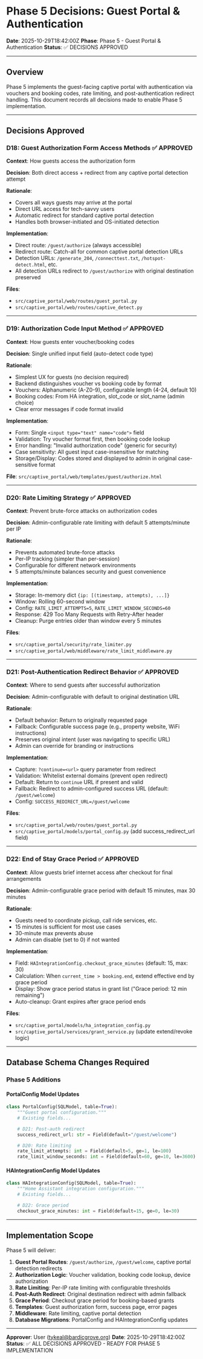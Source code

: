 <!--
SPDX-FileCopyrightText: 2025 Andrew Grimberg
SPDX-License-Identifier: Apache-2.0
-->

# Phase 5 Decisions: Guest Portal & Authentication

**Date**: 2025-10-29T18:42:00Z
**Phase**: Phase 5 - Guest Portal & Authentication
**Status**: ✅ DECISIONS APPROVED

---

## Overview

Phase 5 implements the guest-facing captive portal with authentication via vouchers and booking codes, rate limiting, and post-authentication redirect handling. This document records all decisions made to enable Phase 5 implementation.

---

## Decisions Approved

### D18: Guest Authorization Form Access Methods ✅ APPROVED
**Context**: How guests access the authorization form

**Decision**: Both direct access + redirect from any captive portal detection attempt

**Rationale**:
- Covers all ways guests may arrive at the portal
- Direct URL access for tech-savvy users
- Automatic redirect for standard captive portal detection
- Handles both browser-initiated and OS-initiated detection

**Implementation**:
- Direct route: `/guest/authorize` (always accessible)
- Redirect route: Catch-all for common captive portal detection URLs
- Detection URLs: `/generate_204`, `/connecttest.txt`, `/hotspot-detect.html`, etc.
- All detection URLs redirect to `/guest/authorize` with original destination preserved

**Files**:
- `src/captive_portal/web/routes/guest_portal.py`
- `src/captive_portal/web/routes/captive_detect.py`

---

### D19: Authorization Code Input Method ✅ APPROVED
**Context**: How guests enter voucher/booking codes

**Decision**: Single unified input field (auto-detect code type)

**Rationale**:
- Simplest UX for guests (no decision required)
- Backend distinguishes voucher vs booking code by format
- Vouchers: Alphanumeric (A-Z0-9), configurable length (4-24, default 10)
- Booking codes: From HA integration, slot_code or slot_name (admin choice)
- Clear error messages if code format invalid

**Implementation**:
- Form: Single `<input type="text" name="code">` field
- Validation: Try voucher format first, then booking code lookup
- Error handling: "Invalid authorization code" (generic for security)
- Case sensitivity: All guest input case-insensitive for matching
- Storage/Display: Codes stored and displayed to admin in original case-sensitive format

**File**: `src/captive_portal/web/templates/guest/authorize.html`

---

### D20: Rate Limiting Strategy ✅ APPROVED
**Context**: Prevent brute-force attacks on authorization codes

**Decision**: Admin-configurable rate limiting with default 5 attempts/minute per IP

**Rationale**:
- Prevents automated brute-force attacks
- Per-IP tracking (simpler than per-session)
- Configurable for different network environments
- 5 attempts/minute balances security and guest convenience

**Implementation**:
- Storage: In-memory dict `{ip: [(timestamp, attempts), ...]}`
- Window: Rolling 60-second window
- Config: `RATE_LIMIT_ATTEMPTS=5`, `RATE_LIMIT_WINDOW_SECONDS=60`
- Response: 429 Too Many Requests with Retry-After header
- Cleanup: Purge entries older than window every 5 minutes

**Files**:
- `src/captive_portal/security/rate_limiter.py`
- `src/captive_portal/web/middleware/rate_limit_middleware.py`

---

### D21: Post-Authentication Redirect Behavior ✅ APPROVED
**Context**: Where to send guests after successful authorization

**Decision**: Admin-configurable with default to original destination URL

**Rationale**:
- Default behavior: Return to originally requested page
- Fallback: Configurable success page (e.g., property website, WiFi instructions)
- Preserves original intent (user was navigating to specific URL)
- Admin can override for branding or instructions

**Implementation**:
- Capture: `?continue=<url>` query parameter from redirect
- Validation: Whitelist external domains (prevent open redirect)
- Default: Return to `continue` URL if present and valid
- Fallback: Redirect to admin-configured success URL (default: `/guest/welcome`)
- Config: `SUCCESS_REDIRECT_URL=/guest/welcome`

**Files**:
- `src/captive_portal/web/routes/guest_portal.py`
- `src/captive_portal/models/portal_config.py` (add success_redirect_url field)

---

### D22: End of Stay Grace Period ✅ APPROVED
**Context**: Allow guests brief internet access after checkout for final arrangements

**Decision**: Admin-configurable grace period with default 15 minutes, max 30 minutes

**Rationale**:
- Guests need to coordinate pickup, call ride services, etc.
- 15 minutes is sufficient for most use cases
- 30-minute max prevents abuse
- Admin can disable (set to 0) if not wanted

**Implementation**:
- Field: `HAIntegrationConfig.checkout_grace_minutes` (default: 15, max: 30)
- Calculation: When `current_time > booking.end`, extend effective end by grace period
- Display: Show grace period status in grant list ("Grace period: 12 min remaining")
- Auto-cleanup: Grant expires after grace period ends

**Files**:
- `src/captive_portal/models/ha_integration_config.py`
- `src/captive_portal/services/grant_service.py` (update extend/revoke logic)

---

## Database Schema Changes Required

### Phase 5 Additions

#### PortalConfig Model Updates
```python
class PortalConfig(SQLModel, table=True):
    """Guest portal configuration."""
    # Existing fields...

    # D21: Post-auth redirect
    success_redirect_url: str = Field(default="/guest/welcome")

    # D20: Rate limiting
    rate_limit_attempts: int = Field(default=5, ge=1, le=100)
    rate_limit_window_seconds: int = Field(default=60, ge=10, le=3600)
```

#### HAIntegrationConfig Model Updates
```python
class HAIntegrationConfig(SQLModel, table=True):
    """Home Assistant integration configuration."""
    # Existing fields...

    # D22: Grace period
    checkout_grace_minutes: int = Field(default=15, ge=0, le=30)
```

---

## Implementation Scope

Phase 5 will deliver:
1. **Guest Portal Routes**: `/guest/authorize`, `/guest/welcome`, captive portal detection redirects
2. **Authorization Logic**: Voucher validation, booking code lookup, device authorization
3. **Rate Limiting**: Per-IP rate limiting with configurable thresholds
4. **Post-Auth Redirect**: Original destination redirect with admin fallback
5. **Grace Period**: Checkout grace period for booking-based grants
6. **Templates**: Guest authorization form, success page, error pages
7. **Middleware**: Rate limiting, captive portal detection
8. **Database Migrations**: PortalConfig and HAIntegrationConfig updates

---

**Approver**: User (tykeal@bardicgrove.org)
**Date**: 2025-10-29T18:42:00Z
**Status**: ✅ ALL DECISIONS APPROVED - READY FOR PHASE 5 IMPLEMENTATION
